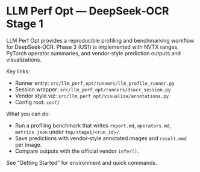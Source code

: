 # LLM Perf Opt — DeepSeek‑OCR Stage 1

LLM Perf Opt provides a reproducible profiling and benchmarking workflow for DeepSeek‑OCR. Phase 3 (US1) is implemented with NVTX ranges, PyTorch operator summaries, and vendor‑style prediction outputs and visualizations.

Key links:
- Runner entry: `src/llm_perf_opt/runners/llm_profile_runner.py`
- Session wrapper: `src/llm_perf_opt/runners/dsocr_session.py`
- Vendor style viz: `src/llm_perf_opt/visualize/annotations.py`
- Config root: `conf/`

What you can do:
- Run a profiling benchmark that writes `report.md`, `operators.md`, `metrics.json` under `tmp/stage1/<run_id>/`.
- Save predictions with vendor‑style annotated images and `result.mmd` per image.
- Compare outputs with the official vendor `infer()`.

See “Getting Started” for environment and quick commands.

